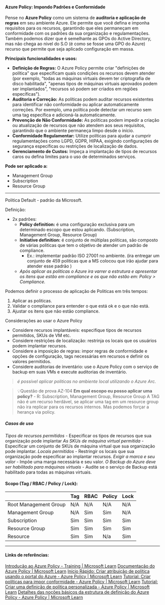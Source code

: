 #### Azure Policy: Impondo Padrões e Conformidade

Pense no **Azure Policy** como um sistema de **auditoria e aplicação de regras** em seu ambiente Azure. Ele permite que você defina e imponha requisitos para os recursos, garantindo que eles permaneçam em conformidade com os padrões da sua organização e regulamentações. 
Também podemos dizer que é semelhante as GPOs do Active Directory, mas não chega ao nivel do S.O (é como se fosse uma GPO do Azure) recurso que permite que seja aplicado configuração em massa.

**Principais funcionalidades e usos:**

- **Definição de Regras:** O Azure Policy permite criar "definições de política" que especificam quais condições os recursos devem atender (por exemplo, "todas as máquinas virtuais devem ter criptografia de disco habilitada", "apenas tipos de máquinas virtuais aprovados podem ser implantados", "recursos só podem ser criados em regiões específicas").
- **Auditoria e Correção:** As políticas podem auditar recursos existentes para identificar não conformidade ou aplicar automaticamente correções. Por exemplo, uma política pode detectar um recurso sem uma tag específica e adicioná-la automaticamente.
- **Prevenção de Não Conformidade:** As políticas podem impedir a criação ou atualização de recursos que não atendem aos seus requisitos, garantindo que o ambiente permaneça limpo desde o início.
- **Conformidade Regulamentar:** Utilize políticas para ajudar a cumprir regulamentações como LGPD, GDPR, HIPAA, exigindo configurações de segurança específicas ou restrições de localização de dados.
- **Gerenciamento de Custos:** Impeça a implantação de tipos de recursos caros ou defina limites para o uso de determinados serviços.

**Pode ser aplicado a:**
- Management Group
- Subscription
- Resource Group

-------
Politica Default - padrão da Microsoft.

Definição:

- 2x padrões:
	- **Policy definition:** é uma configuração exclusiva para um determinado escopo que estou aplicando. (Subscription, Management Group, Resource Group)
	- **Initiative definition:** é conjunto de múltiplas politicas, são composto de várias  politicas que tem o objetivo de atender um padrão de compliance. 
		- Ex.: implementar padrão ISO 27001 no ambiente. (ira entregar um conjunto de 459 politicas que a MS colocou que irão ajudar para atender esse padrão )
	- *Após aplicar as politicas o Azure ira varrer a estrutura e apresentar os itens que estão em compliance e os que não estão em: Policy > Compliance.*

Podemos definir o processo de aplicação de Politicas em três tempos:
1. Aplicar as politicas.
2. Validar o compliance para entender o que está ok e o que não está.
3. Ajustar os itens que não estão compliance.

Considerações ao usar o Azure Policy

- Considere recursos implantáveis: especifique tipos de recursos permitidos, SKUs de VM etc.
- Considere restrições de localização: restrinja os locais que os usuários podem implantar recursos.
- Considere a imposição de regras: impor regras de conformidade e opções de configuração, tags necessárias em recursos e definir os valores permitidos.
- Considere auditorias de inventário: use o Azure Policy com o serviço de backup em suas VMs e execute auditorias de inventário.


> *é possível aplicar politicas no ambiente local utilizando o Azure Arc.*

> 💡Questão de prova AZ-104
> **Em qual escopo eu posso aplicar uma policy?** - R: Subscription, Management Group, Resource Group
> A TAG não é um recurso herdável, se aplicar uma tag em um resource group não ira replicar para os recursos internos. Mas podemos forçar a herança via policy.


##### Casos de uso

*Tipos de recursos permitidos* - Especificar os tipos de recursos que sua organização pode implantar
*As SKUs de máquina virtual permitida* - Especificar um conjunto de SKUs de máquina virtual que sua organização pode implantar.
*Locais permitidos* - Restringir os locais que sua organização pode especificar ao implantar recursos.
*Exigir a marca e seu valor* - Impõe uma marga necessária e seu valor.
*O Backup do Azure deve ser habilitado para máquinas virtuais* - Audite se o serviço de Backup está habilitado para todas as máquinas virtuais.


#### Scopo (Tag / RBAC / Policy / Lock):

|                       | Tag | RBAC | Policy | Lock |
| --------------------- | --- | ---- | ------ | ---- |
| Root Management Group | N/A | N/A  | N/A    | N/A  |
| Management Group      | N/A | Sim  | Sim    | N/A  |
| Subscription          | Sim | Sim  | Sim    | Sim  |
| Resource Group        | Sim | Sim  | Sim    | Sim  |
| Resource              | Sim | Sim  | N/a    | Sim  |


---------

#### Links de referências:

[Introdução ao Azure Policy - Training | Microsoft Learn](https://learn.microsoft.com/pt-br/training/modules/intro-to-azure-policy/)
[Documentação do Azure Policy | Microsoft Learn](https://learn.microsoft.com/pt-br/azure/governance/policy/)
[Início Rápido: Criar atribuição de política usando o portal do Azure - Azure Policy | Microsoft Learn](https://learn.microsoft.com/pt-br/azure/governance/policy/assign-policy-portal)
[Tutorial: Criar políticas para impor conformidade - Azure Policy | Microsoft Learn](https://learn.microsoft.com/pt-br/azure/governance/policy/tutorials/create-and-manage)
[Tutorial: Criar uma definição de política personalizada - Azure Policy | Microsoft Learn](https://learn.microsoft.com/pt-br/azure/governance/policy/tutorials/create-custom-policy-definition)
[Detalhes das noções básicos da estrutura de definição do Azure Policy - Azure Policy | Microsoft Learn](https://learn.microsoft.com/pt-br/azure/governance/policy/concepts/definition-structure)
